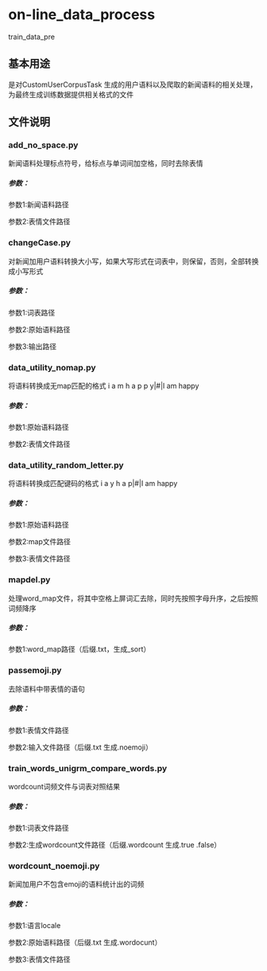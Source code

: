 # on-line_data_process
train_data_pre
## 基本用途
是对CustomUserCorpusTask 生成的用户语料以及爬取的新闻语料的相关处理，为最终生成训练数据提供相关格式的文件
## 文件说明
### add_no_space.py 
新闻语料处理标点符号，给标点与单词间加空格，同时去除表情
##### 参数：
参数1:新闻语料路径

参数2:表情文件路径
### changeCase.py
对新闻加用户语料转换大小写，如果大写形式在词表中，则保留，否则，全部转换成小写形式
##### 参数：
参数1:词表路径

参数2:原始语料路径

参数3:输出路径
### data_utility_nomap.py
将语料转换成无map匹配的格式
i a m h a p p y|#|I am  happy
##### 参数：
参数1:原始语料路径

参数2:表情文件路径
### data_utility_random_letter.py
将语料转换成匹配键码的格式
i a y h a p|#|I am  happy
##### 参数：
参数1:原始语料路径

参数2:map文件路径

参数3:表情文件路径
### mapdel.py
处理word_map文件，将其中空格上屏词汇去除，同时先按照字母升序，之后按照词频降序
##### 参数：
参数1:word_map路径（后缀.txt，生成_sort）
### passemoji.py
去除语料中带表情的语句
##### 参数：
参数1:表情文件路径

参数2:输入文件路径（后缀.txt 生成.noemoji）
### train_words_unigrm_compare_words.py
wordcount词频文件与词表对照结果
##### 参数：
参数1:词表文件路径

参数2:生成wordcount文件路径（后缀.wordcount 生成.true .false）
### wordcount_noemoji.py
新闻加用户不包含emoji的语料统计出的词频
##### 参数：
参数1:语言locale

参数2:原始语料路径（后缀.txt 生成.wordocunt）

参数3:表情文件路径
